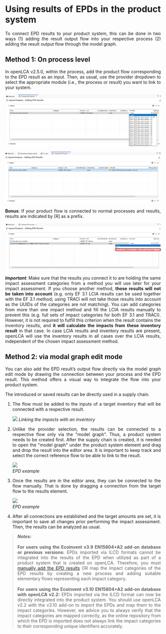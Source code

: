 <div style='text-align: justify;'>

# Using results of EPDs in the product system

To connect EPD results to your product system, this can be done in two ways (1) adding the result output flow into your respective process (2) adding the result output flow through the model graph.

## Method 1: On process level

In openLCA v2.5.0, within the process, add the product flow corresponding to the EPD result as an input.
Then, as usual, use the provider dropdown to select the appropriate module (i.e., the process or result) you want to link to your system.

![](../media/epd_res_in_prod_sys_1.png)

![](../media/epd_res_in_prod_sys_2.png)

**Bonus**: If your product flow is connected to normal processes and results, results are indicated by [R] as a prefix. 

![](../media/epd_res_in_prod_sys_3.png)

_**Important**_: Make sure that the results you connect it to are holding the same impact assessment categories from a method you will use later for your impact assessment. If you choose another method, **those results will not be taken into account** (e.g. only EF 3.1 LCIA results can be used together with the EF 3.1 method; using TRACI will not take those results into account as the UUIDs of the categories are not matching). You can add categories from more than one impact method and fill the LCIA results manually to prevent this (e.g. full sets of impact categories for both EF 3.1 and TRACI). However, it is not required to fulfill this criterion when the result contains the inventory results, and **it will calculate the impacts from these inventory result** in that case. In case LCIA results and inventory results are present, openLCA will use the inventory results in all cases over the LCIA results, independent of the chosen impact assessment method.

## Method 2: via modal graph edit mode

You can also add the EPD result’s output flow directly via the model graph edit mode by drawing the connection between your process and the EPD result. This method offers a visual way to integrate the flow into your product system.

The introduced or saved results can be directly used in a supply chain.

1.	The flow must be added to the inputs of a target inventory that will be connected with a respective result.

    ![](../media/epd_impacts_inventory.png)
    _Linking the impacts with an inventory_

2.	Unlike the provider selection, the results can be connected to a respective flow only via the "model graph". 
Thus, a product system needs to be created first. After the supply chain is created, it is needed to open the "model graph" 
under the product system element and drag and drop the result into the editor area. It is important to keep 
track and select the correct reference flow to be able to link to the result. 

    ![](../media/epd_example_2.png)
    <br>_EPD example_

3.	Once the results are in the editor area, they can be connected to the flow manually. That is done by dragging a connection from the 
target flow to the results element.

    ![](../media/epd_example_3.png)
    <br>_EPD example_

4.	After all connections are established and the target amounts are set, it is important to save all changes prior performing the impact assessment. Then, the results can be analyzed as usual.


>_**Notes:**_ 
<br><br>**For users using the Ecoinvent v3.9 EN15804+A2 add-on database or previous versions:** EPDs imported via ILCD formats cannot be integrated into the results of the EPD when utilized as part of a product system that is created on openLCA. Therefore, you must [manually add the EPD results](./adding_results_3rd_sources.md#adding-epds-manually) OR map the impact categories of the EPD results by creating a new process and adding suitable elementary flows representing each impact category. 
<br><br>**For users using the Ecoinvent v3.10 EN15804+A2 add-on database with openLCA v2.2:** EPDs imported via the ILCD format can now be directly integrated into the product system. You should use openLCA v2.2 with the v3.10 add-on to import the EPDs and map them to the impact categories. However, we advice you to always verify that the impact categories are mapped correctly, as the online repository from which the EPD is imported does not always link the impact categories to their corresponding unique identifiers accurately.

</div>
